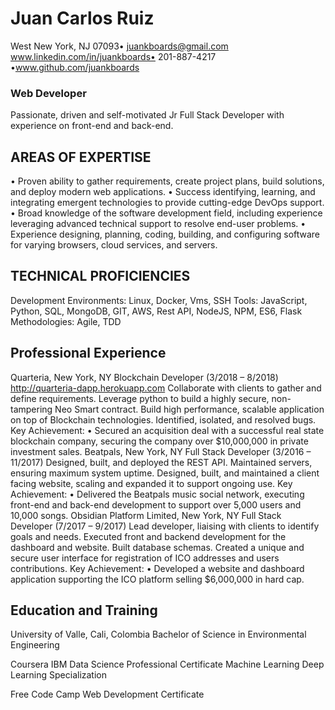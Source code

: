 # Juan Carlos Ruiz
West New York, NJ 07093• juankboards@gmail.com
www.linkedin.com/in/juankboards• 201-887-4217 •www.github.com/juankboards
 
### Web Developer
Passionate, driven and self-motivated Jr Full Stack Developer with experience on  front-end and back-end.

## AREAS OF EXPERTISE
•	Proven ability to gather requirements, create project plans, build solutions, and deploy modern web applications. 
•	Success identifying, learning, and integrating emergent technologies to provide cutting-edge DevOps support. 
•	Broad knowledge of the software development field, including experience leveraging advanced technical support to resolve end-user problems. 
•	Experience designing, planning, coding, building, and configuring software for varying browsers, cloud services, and servers.

## TECHNICAL PROFICIENCIES
Development Environments:	Linux, Docker, Vms, SSH
Tools:	JavaScript, Python, SQL, MongoDB, GIT, AWS, Rest API, NodeJS, NPM, ES6, Flask
Methodologies:	Agile, TDD

## Professional Experience
Quarteria, New York, NY 
Blockchain Developer (3/2018 – 8/2018)
http://quarteria-dapp.herokuapp.com
Collaborate with clients to gather and define requirements. Leverage python to build a highly secure, non-tampering Neo Smart contract. Build high performance, scalable application on top of Blockchain technologies. Identified, isolated, and resolved bugs. 
Key Achievement:
•	Secured an acquisition deal with a successful real state blockchain company, securing the company over $10,000,000 in private investment sales. 
Beatpals, New York, NY
Full Stack Developer (3/2016 – 11/2017)
Designed, built, and deployed the REST API. Maintained servers, ensuring maximum system uptime. Designed, built, and maintained a client facing website, scaling and expanded it to support ongoing use. 
Key Achievement:
•	Delivered the Beatpals music social network, executing front-end and back-end development to support over 5,000 users and 10,000 songs. 
Obsidian Platform Limited, New York, NY 
Full Stack Developer (7/2017 – 9/2017)
Lead developer, liaising with clients to identify goals and needs. Executed front and backend development for the dashboard and website. Built database schemas. Created a unique and secure user interface for registration of ICO addresses and users contributions. 
Key Achievement:
•	Developed a website and dashboard application supporting the ICO platform selling $6,000,000 in hard cap. 

## Education and Training
University of Valle, Cali, Colombia
Bachelor of Science in Environmental Engineering

Coursera
IBM Data Science Professional Certificate
Machine Learning
Deep Learning Specialization

Free Code Camp
Web Development Certificate
